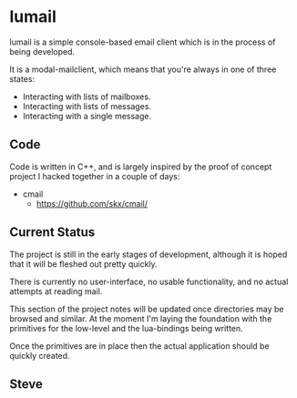 lumail
======

lumail is a simple console-based email client which is in the process of being
developed.

It is a modal-mailclient, which means that you're always in one of three states:

* Interacting with lists of mailboxes.
* Interacting with lists of messages.
* Interacting with a single message.


Code
----

Code is written in C++, and is largely inspired by the proof of concept project
I hacked together in a couple of days:

* cmail
    * https://github.com/skx/cmail/


Current Status
--------------

The project is still in the early stages of development, although it is hoped
that it will be fleshed out pretty quickly.

There is currently no user-interface, no usable functionality, and no actual
attempts at reading mail.

This section of the project notes will be updated once directories may be browsed
and similar.  At the moment I'm laying the foundation with the primitives for
the low-level and the lua-bindings being written.

Once the primitives are in place then the actual application should be quickly
created.


Steve
--